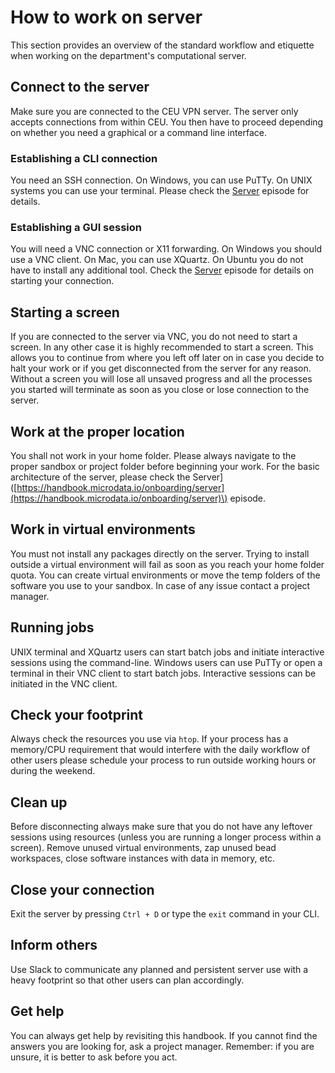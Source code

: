 # How to work on server

This section provides an overview of the standard workflow and etiquette when working on the department's computational server.

## Connect to the server

Make sure you are connected to the CEU VPN server. The server only accepts connections from within CEU. You then have to proceed depending on whether you need a graphical or a command line interface.

### Establishing a CLI connection

You need an SSH connection. On Windows, you can use PuTTy. On UNIX systems you can use your terminal. Please check the [Server](https://handbook.microdata.io/onboarding/server) episode for details.

### Establishing a GUI session

You will need a VNC connection or X11 forwarding. On Windows you should use a VNC client. On Mac, you can use XQuartz. On Ubuntu you do not have to install any additional tool. Check the [Server](https://handbook.microdata.io/onboarding/server) episode for details on starting your connection.

## Starting a screen

If you are connected to the server via VNC, you do not need to start a screen. In any other case it is highly recommended to start a screen. This allows you to continue from where you left off later on in case you decide to halt your work or if you get disconnected from the server for any reason. Without a screen you will lose all unsaved progress and all the processes you started will terminate as soon as you close or lose connection to the server.

## Work at the proper location

You shall not work in your home folder. Please always navigate to the proper sandbox or project folder before beginning your work. For the basic architecture of the server, please check the Server\]\([https://handbook.microdata.io/onboarding/server](https://handbook.microdata.io/onboarding/server)\) episode.

## Work in virtual environments

You must not install any packages directly on the server. Trying to install outside a virtual environment will fail as soon as you reach your home folder quota. You can create virtual environments or move the temp folders of the software you use to your sandbox. In case of any issue contact a project manager.

## Running jobs

UNIX terminal and XQuartz users can start batch jobs and initiate interactive sessions using the command-line. Windows users can use PuTTy or open a terminal in their VNC client to start batch jobs. Interactive sessions can be initiated in the VNC client.

## Check your footprint

Always check the resources you use via `htop`. If your process has a memory/CPU requirement that would interfere with the daily workflow of other users please schedule your process to run outside working hours or during the weekend.

## Clean up

Before disconnecting always make sure that you do not have any leftover sessions using resources \(unless you are running a longer process within a screen\). Remove unused virtual environments, zap unused bead workspaces, close software instances with data in memory, etc.

## Close your connection

Exit the server by pressing `Ctrl + D` or type the `exit` command in your CLI.

## Inform others

Use Slack to communicate any planned and persistent server use with a heavy footprint so that other users can plan accordingly.

## Get help

You can always get help by revisiting this handbook. If you cannot find the answers you are looking for, ask a project manager. Remember: if you are unsure, it is better to ask before you act.

